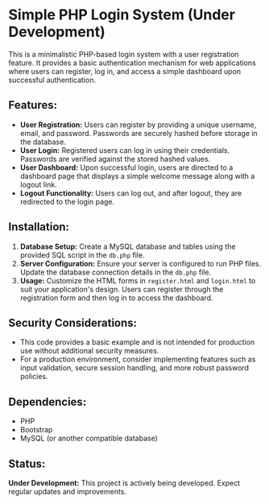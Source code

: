 <!DOCTYPE html>
<html lang="en">

<head>
    <meta charset="UTF-8">
    <meta name="viewport" content="width=device-width, initial-scale=1.0">
   
</head>

<body>

<h1>Simple PHP Login System (Under Development)</h1>

<p>This is a minimalistic PHP-based login system with a user registration feature. It provides a basic authentication mechanism for web applications where users can register, log in, and access a simple dashboard upon successful authentication.</p>

<h2>Features:</h2>

<ul>
    <li><strong>User Registration:</strong> Users can register by providing a unique username, email, and password. Passwords are securely hashed before storage in the database.</li>
    <li><strong>User Login:</strong> Registered users can log in using their credentials. Passwords are verified against the stored hashed values.</li>
    <li><strong>User Dashboard:</strong> Upon successful login, users are directed to a dashboard page that displays a simple welcome message along with a logout link.</li>
    <li><strong>Logout Functionality:</strong> Users can log out, and after logout, they are redirected to the login page.</li>
</ul>

<h2>Installation:</h2>

<ol>
    <li><strong>Database Setup:</strong> Create a MySQL database and tables using the provided SQL script in the <code>db.php</code> file.</li>
    <li><strong>Server Configuration:</strong> Ensure your server is configured to run PHP files. Update the database connection details in the <code>db.php</code> file.</li>
    <li><strong>Usage:</strong> Customize the HTML forms in <code>register.html</code> and <code>login.html</code> to suit your application's design. Users can register through the registration form and then log in to access the dashboard.</li>
</ol>

<h2>Security Considerations:</h2>

<ul>
    <li>This code provides a basic example and is not intended for production use without additional security measures.</li>
    <li>For a production environment, consider implementing features such as input validation, secure session handling, and more robust password policies.</li>
</ul>

<h2>Dependencies:</h2>

<ul>
    <li>PHP</li>
  <li>Bootstrap</li>
    <li>MySQL (or another compatible database)</li>
</ul>



<h2>Status:</h2>

<p><strong>Under Development:</strong> This project is actively being developed. Expect regular updates and improvements.</p>

</body>

</html>
